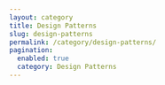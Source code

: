 ```yaml
---
layout: category
title: Design Patterns
slug: design-patterns
permalink: /category/design-patterns/
pagination:
  enabled: true
  category: Design Patterns
---
```

